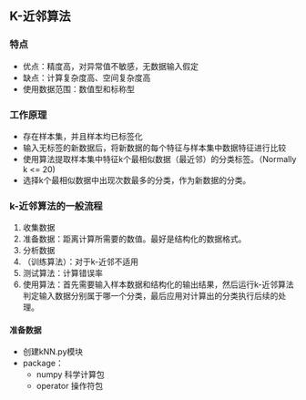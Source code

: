 ##    K-近邻算法
###    特点
-    优点：精度高，对异常值不敏感，无数据输入假定
-    缺点：计算复杂度高、空间复杂度高
-    使用数据范围：数值型和标称型

###    工作原理
-    存在样本集，并且样本均已标签化
-    输入无标签的新数据后，将新数据的每个特征与样本集中数据特征进行比较
-    使用算法提取样本集中特征k个最相似数据（最近邻）的分类标签。（Normally k <= 20)
-    选择k个最相似数据中出现次数最多的分类，作为新数据的分类。

###    k-近邻算法的一般流程
1.   收集数据
2.   准备数据：距离计算所需要的数值。最好是结构化的数据格式。
3.   分析数据
4.   （训练算法）：对于k-近邻不适用
5.   测试算法：计算错误率
6.   使用算法：首先需要输入样本数据和结构化的输出结果，然后运行k-近邻算法判定输入数据分别属于哪一个分类，最后应用对计算出的分类执行后续的处理。

#### 准备数据
-   创建kNN.py模块
-   package：
    -   numpy 科学计算包
    -   operator 操作符包